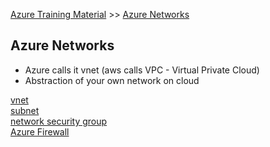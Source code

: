 [Azure Training Material](../index.md) >> [Azure Networks](.)
## Azure Networks

* Azure calls it vnet (aws calls VPC - Virtual Private Cloud)
* Abstraction of your own network on cloud

[vnet](azure-vnet.md)  
[subnet](azure-subnet.md)  
[network security group](azure-nsg.md)  
[Azure Firewall](azure-firewall.md)  
